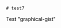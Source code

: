                                                                                                                                                                                                                                                                                                                                                                                                                                                  # test7
Test "graphical-gist"